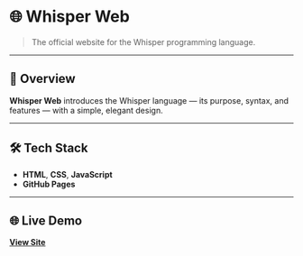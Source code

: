 # 🌐 Whisper Web

> The official website for the Whisper programming language.

---

## 📖 Overview

**Whisper Web** introduces the Whisper language — its purpose, syntax, and features — with a simple, elegant design.

---

## 🛠️ Tech Stack

- **HTML**, **CSS**, **JavaScript**
- **GitHub Pages**

---

## 🌐 Live Demo

[**View Site**](https://whisper.ibrahimmustafaopu.com)

